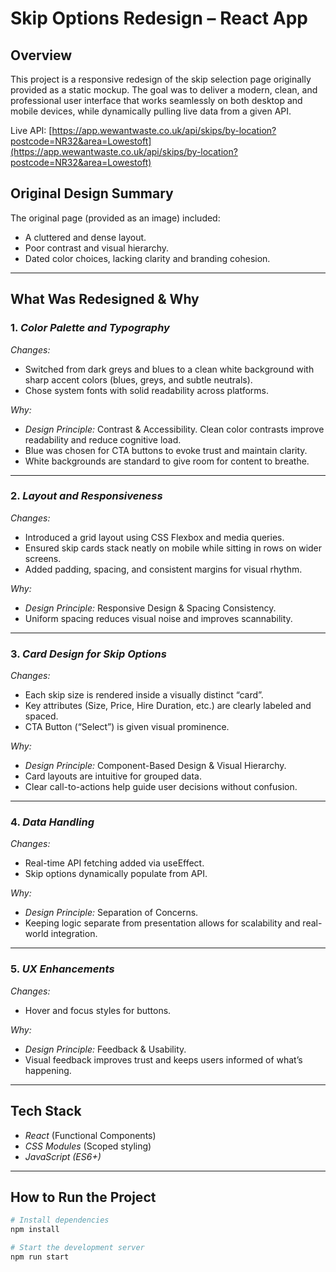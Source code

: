 
# Skip Options Redesign – React App

## Overview

This project is a responsive redesign of the skip selection page originally provided as a static mockup. The goal was to deliver a modern, clean, and professional user interface that works seamlessly on both desktop and mobile devices, while dynamically pulling live data from a given API.

Live API: [https://app.wewantwaste.co.uk/api/skips/by-location?postcode=NR32&area=Lowestoft](https://app.wewantwaste.co.uk/api/skips/by-location?postcode=NR32&area=Lowestoft)

## Original Design Summary

The original page (provided as an image) included:

- A cluttered and dense layout.
- Poor contrast and visual hierarchy.
- Dated color choices, lacking clarity and branding cohesion.

---

## What Was Redesigned & Why

### 1. *Color Palette and Typography*

*Changes:*
- Switched from dark greys and blues to a clean white background with sharp accent colors (blues, greys, and subtle neutrals).
- Chose system fonts with solid readability across platforms.

*Why:*
- *Design Principle:* Contrast & Accessibility. Clean color contrasts improve readability and reduce cognitive load.
- Blue was chosen for CTA buttons to evoke trust and maintain clarity.
- White backgrounds are standard to give room for content to breathe.

---

### 2. *Layout and Responsiveness*

*Changes:*
- Introduced a grid layout using CSS Flexbox and media queries.
- Ensured skip cards stack neatly on mobile while sitting in rows on wider screens.
- Added padding, spacing, and consistent margins for visual rhythm.

*Why:*
- *Design Principle:* Responsive Design & Spacing Consistency.
- Uniform spacing reduces visual noise and improves scannability.

---

### 3. *Card Design for Skip Options*

*Changes:*
- Each skip size is rendered inside a visually distinct “card”.
- Key attributes (Size, Price, Hire Duration, etc.) are clearly labeled and spaced.
- CTA Button (“Select”) is given visual prominence.

*Why:*
- *Design Principle:* Component-Based Design & Visual Hierarchy.
- Card layouts are intuitive for grouped data.
- Clear call-to-actions help guide user decisions without confusion.

---

### 4. *Data Handling*

*Changes:*
- Real-time API fetching added via useEffect.
- Skip options dynamically populate from API.

*Why:*
- *Design Principle:* Separation of Concerns.
- Keeping logic separate from presentation allows for scalability and real-world integration.

---

### 5. *UX Enhancements*

*Changes:*
- Hover and focus styles for buttons.

*Why:*
- *Design Principle:* Feedback & Usability.
- Visual feedback improves trust and keeps users informed of what’s happening.

---

## Tech Stack

- *React* (Functional Components)
- *CSS Modules* (Scoped styling)
- *JavaScript (ES6+)*

---

## How to Run the Project

```bash
# Install dependencies
npm install

# Start the development server
npm run start

